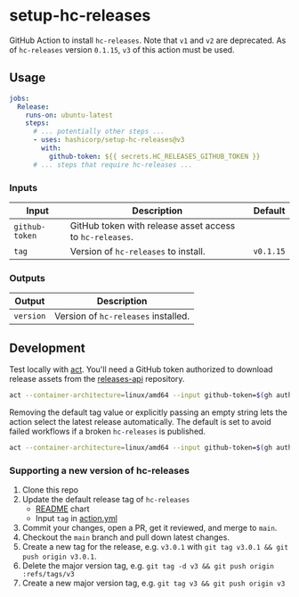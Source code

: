 # setup-hc-releases

GitHub Action to install `hc-releases`. Note that `v1` and `v2` are deprecated.
As of `hc-releases` version `0.1.15`, `v3` of this action must be used.

## Usage

```yaml
jobs:
  Release:
    runs-on: ubuntu-latest
    steps:
      # ... potentially other steps ...
      - uses: hashicorp/setup-hc-releases@v3
        with:
          github-token: ${{ secrets.HC_RELEASES_GITHUB_TOKEN }}
      # ... steps that require hc-releases ...
```

### Inputs

| Input           | Description                                               | Default                |
| --------------- | --------------------------------------------------------- | ---------------------- |
| `github-token`  | GitHub token with release asset access to `hc-releases`.  |                        |
| `tag`           | Version of `hc-releases` to install.                      | `v0.1.15`              |

### Outputs

| Output    | Description                         |
| --------- | ----------------------------------- |
| `version` | Version of `hc-releases` installed. |

## Development

Test locally with [act](https://github.com/nektos/act).  You'll need a GitHub
token authorized to download release assets from the
[releases-api](https://github.com/hashicorp/releases-api) repository.

```bash
act --container-architecture=linux/amd64 --input github-token=$(gh auth token) workflow_dispatch
```

Removing the default tag value or explicitly passing an empty string lets the
action select the latest release automatically.  The default is set to avoid
failed workflows if a broken `hc-releases` is published.

```bash
act --container-architecture=linux/amd64 --input github-token=$(gh auth token) --input tag= workflow_dispatch
```

### Supporting a new version of hc-releases

1. Clone this repo
1. Update the default release tag of `hc-releases`
   * [README](https://github.com/hashicorp/setup-hc-releases/blob/main/README.md) chart
   * Input `tag` in [action.yml](https://github.com/hashicorp/setup-hc-releases/blob/main/action.yml#L18)
1. Commit your changes, open a PR, get it reviewed, and merge to `main`.
1. Checkout the `main` branch and pull down latest changes.
1. Create a new tag for the release, e.g. `v3.0.1` with `git tag v3.0.1 && git push origin v3.0.1`.
1. Delete the major version tag, e.g. `git tag -d v3 && git push origin :refs/tags/v3`
1. Create a new major version tag, e.g. `git tag v3 && git push origin v3`
